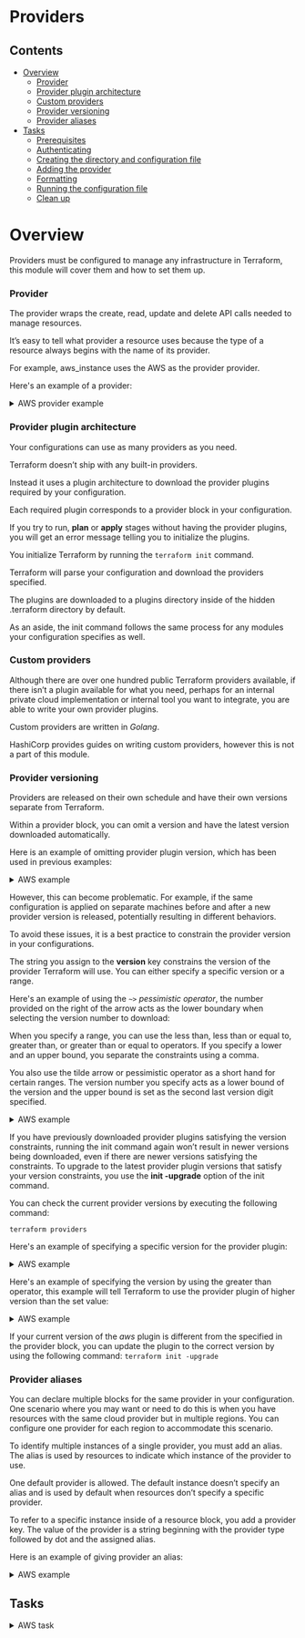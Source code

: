 # Providers

<!--TOC_START-->
## Contents
- [Overview](#overview)
	- [Provider](#provider)
	- [Provider plugin architecture](#provider-plugin-architecture)
	- [Custom providers](#custom-providers)
	- [Provider versioning](#provider-versioning)
	- [Provider aliases](#provider-aliases)
- [Tasks](#tasks)
    - [Prerequisites](#prerequisites)
    - [Authenticating](#authenticating)
    - [Creating the directory and configuration file](#creating-the-directory-and-configuration-file)
    - [Adding the provider](#adding-the-provider)
    - [Formatting](#formatting)
    - [Running the configuration file](#running-the-configuration-file)
    - [Clean up](#clean-up)

<!--TOC_END-->
# Overview

Providers must be configured to manage any infrastructure in Terraform, this module will cover them and how to set them up.

### Provider

The provider wraps the create, read, update and delete API calls needed to manage resources. 

It’s easy to tell what provider a resource uses because the type of a resource always begins with the name of its provider. 

For example, aws_instance uses the AWS as the provider provider.

Here's an example of a provider:

<details>

<summary>AWS provider example</summary>

```hcl
provider "aws" {
  region = "eu-west-2"
}
```

</details>

### Provider plugin architecture

Your configurations can use as many providers as you need. 

Terraform doesn’t ship with any built-in providers. 

Instead it uses a plugin architecture to download the provider plugins required by your configuration.

Each required plugin corresponds to a provider block in your configuration. 

If you try to run, **plan** or **apply** stages without having the provider plugins, you will get an error message telling you to initialize the plugins.

You initialize Terraform by running the `terraform init` command. 

Terraform will parse your configuration and download the providers specified. 

The plugins are downloaded to a plugins directory inside of the hidden .terraform directory by default. 

As an aside, the init command follows the same process for any modules your configuration specifies as well.

### Custom providers

Although there are over one hundred public Terraform providers available, if there isn’t a plugin available for what you need, perhaps for an internal private cloud implementation or internal tool you want to integrate, you are able to write your own provider plugins.

Custom providers are written in *Golang*.

HashiCorp provides guides on writing custom providers, however this is not a part of this module.

### Provider versioning

Providers are released on their own schedule and have their own versions separate from Terraform.

Within a provider block, you can omit a version and have the latest version downloaded automatically. 

Here is an example of omitting provider plugin version, which has been used in previous examples:

<details>
<summary>AWS example</summary>

```hcl
provider "aws" {
  region = "eu-west-2"
}
``` 

</details>

However, this can become problematic. For example, if the same configuration is applied on separate machines before and after a new provider version is released, potentially resulting in different behaviors. 

To avoid these issues, it is a best practice to constrain the provider version in your configurations. 

The string you assign to the **version** key constrains the version of the provider Terraform will use. 
You can either specify a specific version or a range. 

Here's an example of using the `~>` *pessimistic operator*, the number provided on the right of the arrow acts as the lower boundary when selecting the version number to download:

When you specify a range, you can use the less than, less than or equal to, greater than, or greater than or equal to operators. 
If you specify a lower and an upper bound, you separate the constraints using a comma.

You also use the tilde arrow or pessimistic operator as a short hand for certain ranges. The version number you specify acts as a lower bound of the version and the upper bound is set as the second last version digit specified.

<details>
<summary>AWS example</summary>

```hcl
provider "aws" {
region  = "eu-west-2"
version = "~> 2.8" # the version has been changed from the previous example where it was ommited to the current
}
```

In this example the version specified translates that the provider plugin version to be used should be no lower than `2.8.0` but not greater than `3.0.0`. 
In the declaration the zero is omitted as it would be inferred by terraform. 
The first digit `2` means that only major releases of `2` should be used.  

</details>

If you have previously downloaded provider plugins satisfying the version constraints, running the init command again won’t result in newer versions being downloaded, even if there are newer versions satisfying the constraints. 
To upgrade to the latest provider plugin versions that satisfy your version constraints, you use the **init -upgrade** option of the init command.

You can check the current provider versions by executing the following command:

`terraform providers`

Here's an example of specifying a specific version for the provider plugin:

<details>
<summary>AWS example</summary>

```hcl
provider "aws" {
  region  = "eu-west-2"
  version = 2.8 # the version has been changed from the previous example "~> 2.8" to the current
}
```

If your current version of the *aws* plugin is lesser than 2.8 then run the following command to download the plugin version 2.8:
`terraform init -upgrade`

</details>

Here's an example of specifying the version by using the greater than operator, this example will tell Terraform to use the provider plugin of higher version than the set value:

<details>
<summary>AWS example</summary>

```hcl
provider "aws" {
region  = "eu-west-2"
version = "> 2.8" # the version has been changed from the previous example "2.8" to the current
}
```

If your current version of the *aws* plugin is lesser than 2.8 then run the following command to download the plugin version 2.8:
`terraform init -upgrade`

</details>

If your current version of the *aws* plugin is different from the specified in the provider block, you can update the plugin to the correct version by using the following command:
`terraform init -upgrade`

### Provider aliases

You can declare multiple blocks for the same provider in your configuration. 
One scenario where you may want or need to do this is when you have resources with the same cloud provider but in multiple regions. 
You can configure one provider for each region to accommodate this scenario.

To identify multiple instances of a single provider, you must add an alias. 
The alias is used by resources to indicate which instance of the provider to use.

One default provider is allowed. 
The default instance doesn’t specify an alias and is used by default when resources don’t specify a specific provider.

To refer to a specific instance inside of a resource block, you add a provider key. 
The value of the provider is a string beginning with the provider type followed by dot and the assigned alias.

Here is an example of giving provider an alias:

<details>
<summary>AWS example</summary>

```hcl

provider "aws" {
  region  = "us-west-1"
  alias   = "aws-us"
}

provider "aws" {
region  = "eu-west-2"
alias   = "aws-uk"
}

resource "aws_instance" "example" {
  provider = "aws.aws-uk"
  ami           = var.ami
  instance_type = var.type
}

```

In this example you can see a provider declaration where an alias is used. 
Additionally the resource will now be using this specific provider through the alias. 
As this example is about aws provider in order to refer to the alias you would need to do it through `aws.` notation. 
If there was no provider specified in the resource, the default provider would be used and in this example the resource would have been deployed in the `eu-west-1` region.

</details>

## Tasks

<details>

<summary>AWS task</summary>

In this task you will create a resource in AWS. 
This will be done by using a specific version of provider plugin as well as with the declaration of multiple providers.

#### Prerequisites

- Have **aws cli** installed
    - You can install it by running the following python command, keep in mind you need to have python installed:
    
    `pip install awscli`
- Know your AWS `access` and `secret` keys

#### Authenticating
First let's authenticate with aws so that terraform could execute the configuration file, run the following command:

`aws configure`

You will be asked to provide the following things:
* **AWS Access Key ID** this is where you would need to provide your *access* key
* **AWS Secret Access Key ID** this is the *secret* key
* **Default region name** would be **eu-west-2**
You might get asked additionally to specify what formatting you want to use, enter **json**.

#### Creating the directory and configuration file
For the next step create a new folder, you can pick any name for it but a suggested one would be `terraform-providers-aws`.

Within the newly created folder, create a new file called `main.tf`.

Open the `main.tf` with a text editor of your choosing.

#### Adding the provider

Now paste the following contents into the `main.tf` file:
```hcl

provider "aws" {
  region = "us-east-1"
  version = "2.8"
}

resource "aws_instance" "example-us" {
  ami           = var.ami-us
  instance_type = var.type
}

variable "ami-us" {
  description = "machine image us"
  default     = "ami-00dc79254d0461090"
}

provider "aws" {
  region = "eu-west-2"
  alias  = "aws-uk"
}

resource "aws_instance" "example-uk" {
  provider = "aws.aws-uk"
  ami           = var.ami-uk
  instance_type = var.type
}

variable "ami-uk" {
  description = "machine image uk"
  default     = "ami-f976839e"
}

variable "type" {
  default = "t2.micro"
}

``` 

In this example there are two providers declared. 

The first provider is the default one and the default resources would be created in the region `us-east-1`. 
Additionally, there's a specific version set to be used for the provider plugin. 

The second provider has an alias, and it's resources will be created in the region `eu-west-2`.

There are two resources, one for the *us* region through the default provider and one for the *uk* region with the alias provider.

Additionally there are three variables, where two of them declare the *ami* for *us* and *uk* respectively, as well as the variable for the machine type.

#### Formatting

Format the configuration file by running the command:
```bash
terraform fmt
```

#### Running the configuration file

Next switch to the terminal, if you have closed it already, re-open it in the directory where the `main.tf` file is located at. 

First let's execute the following command to download the AWS provider plugin so that Terraform can communicate with AWS:

`terraform init`

Next let's execute this to see what Terraform plans on doing:

`terraform plan`

Finally, let's apply the configured resources by executing:

`terraform apply`

Ensure that you check the changes that this action will make to your infrastructure and type `yes` to agree.

Once terraform will give you a prompt about the successful operation in the *AWS console* under *Compute* and then *EC2* check that the resource has been created. 

Make sure that you are within the correct region, otherwise you won't be able to see the resource.

#### Clean up

To delete the created resource run the following command in the terminal, make sure that the terminal is in the directory where `main.tf` is located:

`terraform destroy` 

Ensure that you check the changes that this action will make to your infrastructure and type `yes` to agree.

Check in the *AWS console* under *Compute* and then *EC2* check that the resource has been deleted.

Make sure that you are within the correct region, otherwise you won't be able to see the resource - even if it wasn't deleted! 

</details>
